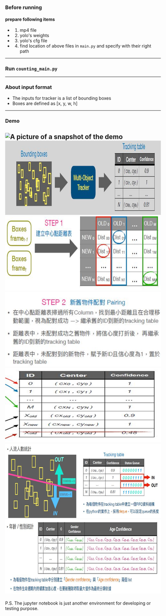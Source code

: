 ### Before running
#### prepare following items
* 1. mp4 file
* 2. yolo's weights
* 3. yolo's cfg file
* 4. find location of above files in `main.py` and specify with their right path
---
### Run `counting_main.py`
---
### About input format
* The inputs for tracker is a list of bounding boxes
* Boxes are defined as [x, y, w, h]
---
### Demo
![A picture of a snapshot of the demo](https://i.imgur.com/cldZbR7.jpg)
<img src="https://github.com/erichsiao1106/MOT_peoplecounting/blob/main/t1.JPG" width="720" height="240" /><br>
<img src="https://github.com/erichsiao1106/MOT_peoplecounting/blob/main/t2.JPG" width="720" height="240" /><br>
<img src="https://github.com/erichsiao1106/MOT_peoplecounting/blob/main/t3.JPG" width="720" height="240" /><br>
<img src="https://github.com/erichsiao1106/MOT_peoplecounting/blob/main/t4.JPG" width="560" height="240" /><br>
<img src="https://github.com/erichsiao1106/MOT_peoplecounting/blob/main/t5.JPG" width="720" height="240" /><br>
<img src="https://github.com/erichsiao1106/MOT_peoplecounting/blob/main/t6.JPG" width="720" height="240" /><br>
---
P.S. The jupyter notebook is just another environment for developing or testing purpose.
